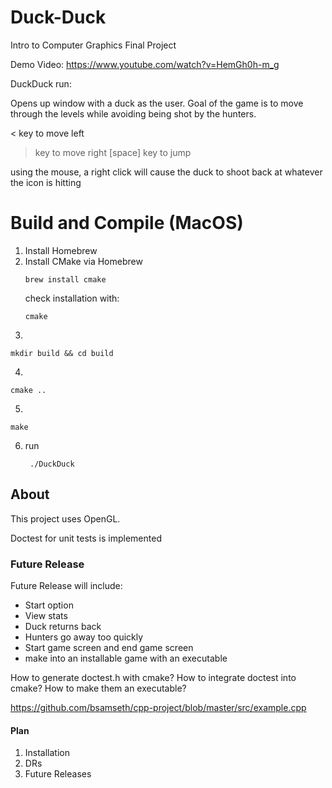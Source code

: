 # Duck-Duck
Intro to Computer Graphics Final Project


Demo Video:
https://www.youtube.com/watch?v=HemGh0h-m_g




DuckDuck run:

Opens up window with a duck as the user. Goal of the game is to move through the levels while avoiding being shot by the hunters.

< key to move left
> key to move right
[space] key to jump

using the mouse, a right click will cause the duck to shoot back at whatever the icon is hitting


# Build and Compile (MacOS)
1. Install Homebrew
2. Install CMake via Homebrew
    ```
    brew install cmake
    ```
    check installation with:
    ```
    cmake
    ```
3. 
```
mkdir build && cd build
```
4. 
```
cmake ..
```
5. 
```
make
```
6. run
   ``` 
    ./DuckDuck
    ```

## About
This project uses OpenGL.

Doctest for unit tests is implemented

### Future Release
Future Release will include:
- Start option
- View stats
- Duck returns back
- Hunters go away too quickly
- Start game screen and end game screen
- make into an installable game with an executable

How to generate doctest.h with cmake?
How to integrate doctest into cmake?
How to make them an executable?

https://github.com/bsamseth/cpp-project/blob/master/src/example.cpp

#### Plan
1. Installation
2. DRs
3. Future Releases